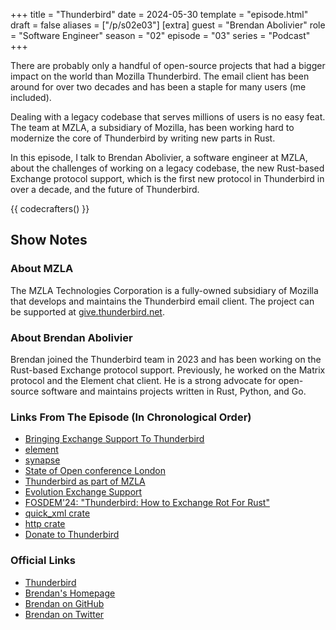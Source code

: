 +++
title = "Thunderbird"
date = 2024-05-30
template = "episode.html"
draft = false
aliases = ["/p/s02e03"]
[extra]
guest = "Brendan Abolivier"
role = "Software Engineer"
season = "02"
episode = "03"
series = "Podcast"
+++

<div><script id="letscast-player-d02c0302" src="https://letscast.fm/podcasts/rust-in-production-82281512/episodes/rust-in-production-ep-10-thunderbird-s-brendan-abolivier/player.js?size=s"></script></div>

There are probably only a handful of open-source projects that had a bigger
impact on the world than Mozilla Thunderbird. The email client has been around
for over two decades and has been a staple for many users (me included).

Dealing with a legacy codebase that serves millions of users is no easy feat.
The team at MZLA, a subsidiary of Mozilla, has been working hard to modernize
the core of Thunderbird by writing new parts in Rust.

In this episode, I talk to Brendan Abolivier, a software engineer at MZLA, about
the challenges of working on a legacy codebase, the new Rust-based Exchange protocol support, which is the first new protocol in Thunderbird in over a decade, and the future of Thunderbird.

<!-- more -->

{{ codecrafters() }}

## Show Notes

### About MZLA

The MZLA Technologies Corporation is a fully-owned subsidiary of Mozilla that develops and maintains the Thunderbird email client.
The project can be supported at [give.thunderbird.net](https://give.thunderbird.net).

### About Brendan Abolivier

Brendan joined the Thunderbird team in 2023 and has been working on the Rust-based Exchange protocol support.
Previously, he worked on the Matrix protocol and the Element chat client.
He is a strong advocate for open-source software and maintains projects written in Rust, Python, and Go.

### Links From The Episode (In Chronological Order)

- [Bringing Exchange Support To Thunderbird](https://blog.thunderbird.net/2024/04/adventures-in-rust-bringing-exchange-support-to-thunderbird/)
- [element](https://element.io/)
- [synapse](https://github.com/element-hq/synapse)
- [State of Open conference London](https://stateofopencon.com/)
- [Thunderbird as part of MZLA](https://blog.thunderbird.net/2020/01/thunderbirds-new-home/)
- [Evolution Exchange Support](https://help.gnome.org/users/evolution/2.32/features.html.en)
- [FOSDEM'24: "Thunderbird: How to Exchange Rot For Rust"](https://fosdem.org/2024/schedule/event/fosdem-2024-2469-thunderbird-how-to-exchange-rot-for-rust/)
- [quick_xml crate](https://github.com/tafia/quick-xml)
- [http crate](https://github.com/hyperium/http)
- [Donate to Thunderbird](https://www.thunderbird.net/donate/)

### Official Links

- [Thunderbird](https://www.thunderbird.net)
- [Brendan's Homepage](https://brendan.abolivier.bzh)
- [Brendan on GitHub](https://github.com/babolivier)
- [Brendan on Twitter](https://x.com/BrenAbolivier)

